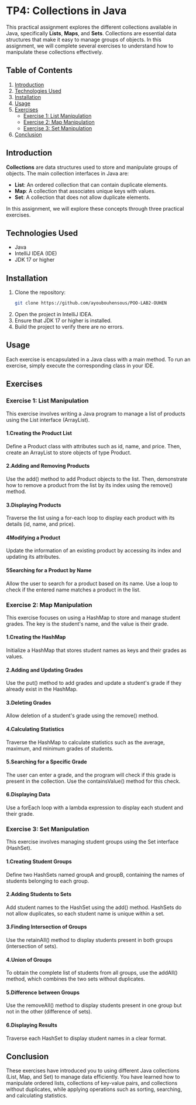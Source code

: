 # TP4: Collections in Java

This practical assignment explores the different collections available in Java, specifically **Lists**, **Maps**, and **Sets**. Collections are essential data structures that make it easy to manage groups of objects. In this assignment, we will complete several exercises to understand how to manipulate these collections effectively.

## Table of Contents
1. [Introduction](#introduction)
2. [Technologies Used](#technologies-used)
3. [Installation](#installation)
4. [Usage](#usage)
5. [Exercises](#exercises)
   - [Exercise 1: List Manipulation](#exercise-1-list-manipulation)
   - [Exercise 2: Map Manipulation](#exercise-2-map-manipulation)
   - [Exercise 3: Set Manipulation](#exercise-3-set-manipulation)
6. [Conclusion](#conclusion)

## Introduction

**Collections** are data structures used to store and manipulate groups of objects. The main collection interfaces in Java are:
- **List**: An ordered collection that can contain duplicate elements.
- **Map**: A collection that associates unique keys with values.
- **Set**: A collection that does not allow duplicate elements.

In this assignment, we will explore these concepts through three practical exercises.

## Technologies Used
- Java
- IntelliJ IDEA (IDE)
- JDK 17 or higher

## Installation
1. Clone the repository:
   ```bash
   git clone https://github.com/ayoubouhensous/POO-LAB2-OUHEN
2. Open the project in IntelliJ IDEA.
3. Ensure that JDK 17 or higher is installed.
4. Build the project to verify there are no errors.
## Usage
Each exercise is encapsulated in a Java class with a main method. To run an exercise, simply execute the corresponding class in your IDE.

## Exercises
### Exercise 1: List Manipulation
This exercise involves writing a Java program to manage a list of products using the List interface (ArrayList).

#### 1.Creating the Product List
Define a Product class with attributes such as id, name, and price. Then, create an ArrayList to store objects of type Product.

#### 2.Adding and Removing Products
Use the add() method to add Product objects to the list. Then, demonstrate how to remove a product from the list by its index using the remove() method.

#### 3.Displaying Products
Traverse the list using a for-each loop to display each product with its details (id, name, and price).

#### 4Modifying a Product
Update the information of an existing product by accessing its index and updating its attributes.

#### 5Searching for a Product by Name
Allow the user to search for a product based on its name. Use a loop to check if the entered name matches a product in the list.

### Exercise 2: Map Manipulation
This exercise focuses on using a HashMap to store and manage student grades. The key is the student's name, and the value is their grade.

#### 1.Creating the HashMap
Initialize a HashMap that stores student names as keys and their grades as values.

#### 2.Adding and Updating Grades
Use the put() method to add grades and update a student's grade if they already exist in the HashMap.

#### 3.Deleting Grades
Allow deletion of a student's grade using the remove() method.

#### 4.Calculating Statistics
Traverse the HashMap to calculate statistics such as the average, maximum, and minimum grades of students.

#### 5.Searching for a Specific Grade
The user can enter a grade, and the program will check if this grade is present in the collection. Use the containsValue() method for this check.

#### 6.Displaying Data
Use a forEach loop with a lambda expression to display each student and their grade.

### Exercise 3: Set Manipulation
This exercise involves managing student groups using the Set interface (HashSet).

#### 1.Creating Student Groups
Define two HashSets named groupA and groupB, containing the names of students belonging to each group.

#### 2.Adding Students to Sets
Add student names to the HashSet using the add() method. HashSets do not allow duplicates, so each student name is unique within a set.

#### 3.Finding Intersection of Groups
Use the retainAll() method to display students present in both groups (intersection of sets).

#### 4.Union of Groups
To obtain the complete list of students from all groups, use the addAll() method, which combines the two sets without duplicates.

#### 5.Difference between Groups
Use the removeAll() method to display students present in one group but not in the other (difference of sets).

#### 6.Displaying Results
Traverse each HashSet to display student names in a clear format.

## Conclusion
These exercises have introduced you to using different Java collections (List, Map, and Set) to manage data efficiently. You have learned how to manipulate ordered lists, collections of key-value pairs, and collections without duplicates, while applying operations such as sorting, searching, and calculating statistics.






